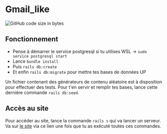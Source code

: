 # Gmail_like

![GitHub code size in bytes](https://img.shields.io/github/languages/code-size/rockethelll/Gmail_like)

## Fonctionnement

* Pense à démarrer le service postgresql si tu utilises WSL &rarr; `sudo service postgresql start`
* Lance `bundle install`
* Puis `rails db:create`
* Et enfin `rails db:migrate` pour mettre tes bases de données UP

Un fichier contenant des générateurs de contenu aléatoire est à disposition pour effectuer des tests.
Pour t'en servir et remplir tes bases, lance cette dernière commande `rails db:seed`.

## Accès au site

Pour accéder au site, lance la commande `rails s` qui va lancer un serveur.
Va sur [le site](http://localhost:3000) via ce lien une fois que tu as exécuté toutes ces commandes.

